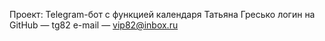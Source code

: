 Проект: Telegram-бот с функцией календаря
Татьяна Гресько
логин на GitHub — tg82
e-mail — vip82@inbox.ru
